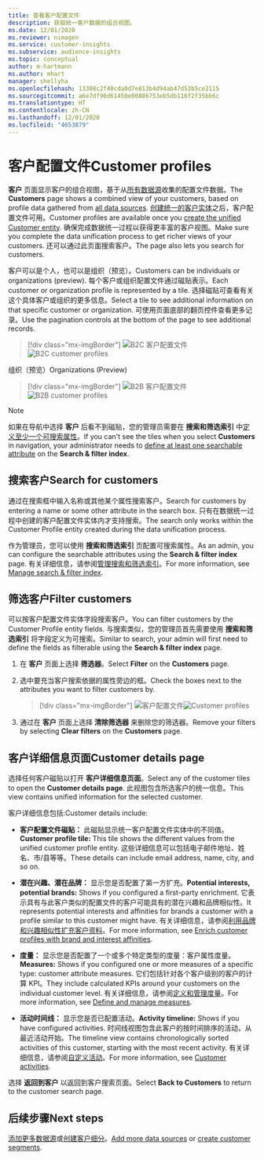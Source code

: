 ```yaml
---
title: 查看客户配置文件
description: 获取统一客户数据的组合视图。
ms.date: 12/01/2020
ms.reviewer: nimagen
ms.service: customer-insights
ms.subservice: audience-insights
ms.topic: conceptual
author: m-hartmann
ms.author: mhart
manager: shellyha
ms.openlocfilehash: 13308c2f40cda0d7e813b4d94ab47d53b5ce2115
ms.sourcegitcommit: a6e7df90d61450e00886753eb5db116f2f35bb6c
ms.translationtype: HT
ms.contentlocale: zh-CN
ms.lasthandoff: 12/01/2020
ms.locfileid: "4653879"
---
```

# <a name="customer-profiles"></a><span data-ttu-id="6fea0-103">客户配置文件</span><span class="sxs-lookup"><span data-stu-id="6fea0-103">Customer profiles</span></span>

<span data-ttu-id="6fea0-104">**客户** 页面显示客户的组合视图，基于从[所有数据源](data-sources.md)收集的配置文件数据。</span><span class="sxs-lookup"><span data-stu-id="6fea0-104">The **Customers** page shows a combined view of your customers, based on profile data gathered from [all data sources](data-sources.md).</span></span> <span data-ttu-id="6fea0-105">[创建统一的客户实体](data-unification.md)之后，客户配置文件可用。</span><span class="sxs-lookup"><span data-stu-id="6fea0-105">Customer profiles are available once you [create the unified Customer entity](data-unification.md).</span></span> <span data-ttu-id="6fea0-106">确保完成数据统一过程以获得更丰富的客户视图。</span><span class="sxs-lookup"><span data-stu-id="6fea0-106">Make sure you complete the data unification process to get richer views of your customers.</span></span> <span data-ttu-id="6fea0-107">还可以通过此页面搜索客户。</span><span class="sxs-lookup"><span data-stu-id="6fea0-107">The page also lets you search for customers.</span></span>

<span data-ttu-id="6fea0-108">客户可以是个人，也可以是组织（预览）。</span><span class="sxs-lookup"><span data-stu-id="6fea0-108">Customers can be individuals or organizations (preview).</span></span> <span data-ttu-id="6fea0-109">每个客户或组织配置文件通过磁贴表示。</span><span class="sxs-lookup"><span data-stu-id="6fea0-109">Each customer or organization profile is represented by a tile.</span></span> <span data-ttu-id="6fea0-110">选择磁贴可查看有关这个具体客户或组织的更多信息。</span><span class="sxs-lookup"><span data-stu-id="6fea0-110">Select a tile to see additional information on that specific customer or organization.</span></span> <span data-ttu-id="6fea0-111">可使用页面底部的翻页控件查看更多记录。</span><span class="sxs-lookup"><span data-stu-id="6fea0-111">Use the pagination controls at the bottom of the page to see additional records.</span></span>

> [!div class="mx-imgBorder"] 
> <span data-ttu-id="6fea0-112">![B2C 客户配置文件](media/profiles-customers.png "B2C 客户配置文件")</span><span class="sxs-lookup"><span data-stu-id="6fea0-112">![B2C customer profiles](media/profiles-customers.png "B2C customer profiles")</span></span>

<span data-ttu-id="6fea0-113">组织（预览）</span><span class="sxs-lookup"><span data-stu-id="6fea0-113">Organizations (Preview)</span></span>
> [!div class="mx-imgBorder"] 
> <span data-ttu-id="6fea0-114">![B2B 客户配置文件](media/profile-customers-b2b.png "B2B 客户配置文件")</span><span class="sxs-lookup"><span data-stu-id="6fea0-114">![B2B customer profiles](media/profile-customers-b2b.png "B2B customer profiles")</span></span>

> [!NOTE]
> <span data-ttu-id="6fea0-115">如果在导航中选择 **客户** 后看不到磁贴，您的管理员需要在 **搜索和筛选索引** 中[定义至少一个可搜索属性](search-filter-index.md)。</span><span class="sxs-lookup"><span data-stu-id="6fea0-115">If you can't see the tiles when you select **Customers** in navigation, your administrator needs to [define at least one searchable attribute](search-filter-index.md) on the **Search & filter index**.</span></span>

## <a name="search-for-customers"></a><span data-ttu-id="6fea0-116">搜索客户</span><span class="sxs-lookup"><span data-stu-id="6fea0-116">Search for customers</span></span>

<span data-ttu-id="6fea0-117">通过在搜索框中输入名称或其他某个属性搜索客户。</span><span class="sxs-lookup"><span data-stu-id="6fea0-117">Search for customers by entering a name or some other attribute in the search box.</span></span> <span data-ttu-id="6fea0-118">只有在数据统一过程中创建的客户配置文件实体内才支持搜索。</span><span class="sxs-lookup"><span data-stu-id="6fea0-118">The search only works within the Customer Profile entity created during the data unification process.</span></span>

<span data-ttu-id="6fea0-119">作为管理员，您可以使用 **搜索和筛选索引** 页配置可搜索属性。</span><span class="sxs-lookup"><span data-stu-id="6fea0-119">As an admin, you can configure the searchable attributes using the **Search & filter index** page.</span></span> <span data-ttu-id="6fea0-120">有关详细信息，请参阅[管理搜索和筛选索引](search-filter-index.md)。</span><span class="sxs-lookup"><span data-stu-id="6fea0-120">For more information, see [Manage search & filter index](search-filter-index.md).</span></span>

## <a name="filter-customers"></a><span data-ttu-id="6fea0-121">筛选客户</span><span class="sxs-lookup"><span data-stu-id="6fea0-121">Filter customers</span></span>

<span data-ttu-id="6fea0-122">可以按客户配置文件实体字段搜索客户。</span><span class="sxs-lookup"><span data-stu-id="6fea0-122">You can filter customers by the Customer Profile entity fields.</span></span> <span data-ttu-id="6fea0-123">与搜索类似，您的管理员首先需要使用 **搜索和筛选索引** 将字段定义为可搜索。</span><span class="sxs-lookup"><span data-stu-id="6fea0-123">Similar to search, your admin will first need to define the fields as filterable using the **Search & filter index** page.</span></span>

1. <span data-ttu-id="6fea0-124">在 **客户** 页面上选择 **筛选器**。</span><span class="sxs-lookup"><span data-stu-id="6fea0-124">Select **Filter** on the **Customers** page.</span></span>

2. <span data-ttu-id="6fea0-125">选中要充当客户搜索依据的属性旁边的框。</span><span class="sxs-lookup"><span data-stu-id="6fea0-125">Check the boxes next to the attributes you want to filter customers by.</span></span>

   > [!div class="mx-imgBorder"] 
   > <span data-ttu-id="6fea0-126">![客户配置文件](media/profiles-customers3.png "客户配置文件")</span><span class="sxs-lookup"><span data-stu-id="6fea0-126">![Customer profiles](media/profiles-customers3.png "Customer profiles")</span></span>

3. <span data-ttu-id="6fea0-127">通过在 **客户** 页面上选择 **清除筛选器** 来删除您的筛选器。</span><span class="sxs-lookup"><span data-stu-id="6fea0-127">Remove your filters by selecting **Clear filters** on the **Customers** page.</span></span>

##  <a name="customer-details-page"></a><span data-ttu-id="6fea0-128">客户详细信息页面</span><span class="sxs-lookup"><span data-stu-id="6fea0-128">Customer details page</span></span>

<span data-ttu-id="6fea0-129">选择任何客户磁贴以打开 **客户详细信息页面**。</span><span class="sxs-lookup"><span data-stu-id="6fea0-129">Select any of the customer tiles to open the **Customer details page**.</span></span> <span data-ttu-id="6fea0-130">此视图包含所选客户的统一信息。</span><span class="sxs-lookup"><span data-stu-id="6fea0-130">This view contains unified information for the selected customer.</span></span>

<span data-ttu-id="6fea0-131">客户详细信息包括:</span><span class="sxs-lookup"><span data-stu-id="6fea0-131">Customer details include:</span></span>

-   <span data-ttu-id="6fea0-132">**客户配置文件磁贴：** 此磁贴显示统一客户配置文件实体中的不同值。</span><span class="sxs-lookup"><span data-stu-id="6fea0-132">**Customer profile tile:** This tile shows the different values from the unified customer profile entity.</span></span> <span data-ttu-id="6fea0-133">这些详细信息可以包括电子邮件地址、姓名、市/县等等。</span><span class="sxs-lookup"><span data-stu-id="6fea0-133">These details can include email address, name, city, and so on.</span></span> 

-   <span data-ttu-id="6fea0-134">**潜在兴趣、潜在品牌：** 显示您是否配置了第一方扩充。</span><span class="sxs-lookup"><span data-stu-id="6fea0-134">**Potential interests, potential brands:** Shows if you configured a first-party enrichment.</span></span> <span data-ttu-id="6fea0-135">它表示具有与此客户类似的配置文件的客户可能具有的潜在兴趣和品牌相似性。</span><span class="sxs-lookup"><span data-stu-id="6fea0-135">It represents potential interests and affinities for brands a customer with a profile similar to this customer might have.</span></span> <span data-ttu-id="6fea0-136">有关详细信息，请参阅[利用品牌和兴趣相似性扩充客户资料](enrichment-microsoft-graph.md)。</span><span class="sxs-lookup"><span data-stu-id="6fea0-136">For more information, see [Enrich customer profiles with brand and interest affinities](enrichment-microsoft-graph.md).</span></span>

-   <span data-ttu-id="6fea0-137">**度量：** 显示您是否配置了一个或多个特定类型的度量：客户属性度量。</span><span class="sxs-lookup"><span data-stu-id="6fea0-137">**Measures:** Shows if you configured one or more measures of a specific type: customer attribute measures.</span></span> <span data-ttu-id="6fea0-138">它们包括针对各个客户级别的客户的计算 KPI。</span><span class="sxs-lookup"><span data-stu-id="6fea0-138">They include calculated KPIs around your customers on the individual customer level.</span></span> <span data-ttu-id="6fea0-139">有关详细信息，请参阅[定义和管理度量](measures.md)。</span><span class="sxs-lookup"><span data-stu-id="6fea0-139">For more information, see [Define and manage measures](measures.md).</span></span>

-   <span data-ttu-id="6fea0-140">**活动时间线：** 显示您是否已配置活动。</span><span class="sxs-lookup"><span data-stu-id="6fea0-140">**Activity timeline:** Shows if you have configured activities.</span></span> <span data-ttu-id="6fea0-141">时间线视图包含此客户的按时间排序的活动，从最近活动开始。</span><span class="sxs-lookup"><span data-stu-id="6fea0-141">The timeline view contains chronologically sorted activities of this customer, starting with the most recent activity.</span></span> <span data-ttu-id="6fea0-142">有关详细信息，请参阅[自定义活动](activities.md)。</span><span class="sxs-lookup"><span data-stu-id="6fea0-142">For more information, see [Customer activities](activities.md).</span></span>

<span data-ttu-id="6fea0-143">选择 **返回到客户** 以返回到客户搜索页面。</span><span class="sxs-lookup"><span data-stu-id="6fea0-143">Select **Back to Customers** to return to the customer search page.</span></span>

## <a name="next-steps"></a><span data-ttu-id="6fea0-144">后续步骤</span><span class="sxs-lookup"><span data-stu-id="6fea0-144">Next steps</span></span>

<span data-ttu-id="6fea0-145">[添加更多数据源](data-sources.md)或[创建客户细分](segments.md)。</span><span class="sxs-lookup"><span data-stu-id="6fea0-145">[Add more data sources](data-sources.md) or [create customer segments](segments.md).</span></span>
